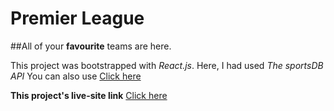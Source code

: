 
# Premier League
##All of your **favourite** teams are here.


This project was bootstrapped with *React.js*.
Here, I had  used _The sportsDB API_
You can also use [Click here](https://www.thesportsdb.com/api.php)


**This project's live-site link**  [Click here](https://mystifying-cori-ee24bb.netlify.app/)

